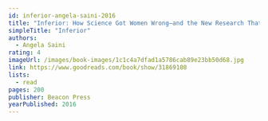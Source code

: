 ```yaml
---
id: inferior-angela-saini-2016
title: "Inferior: How Science Got Women Wrong—and the New Research That's Rewriting the Story"
simpleTitle: "Inferior"
authors:
  - Angela Saini
rating: 4
imageUrl: /images/book-images/1c1c4a7dfad1a5786cab89e23bb50d68.jpg
link: https://www.goodreads.com/book/show/31869108
lists:
  - read
pages: 200
publisher: Beacon Press
yearPublished: 2016
---
```

